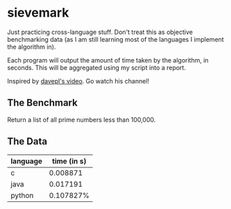 # sievemark

Just practicing cross-language stuff. Don't treat this as objective benchmarking
data (as I am still learning most of the languages I implement the algorithm in).

Each program will output the amount of time taken by the algorithm, in seconds. This will be aggregated using my script into a report.

Inspired by [davepl's video](https://www.youtube.com/watch?v=D3h62rgewZM). Go watch his channel!

## The Benchmark

Return a list of all prime numbers less than 100,000.

## The Data

|language|time (in s)|
|-|-|
c|0.008871
java|0.017191
python|0.107827%
